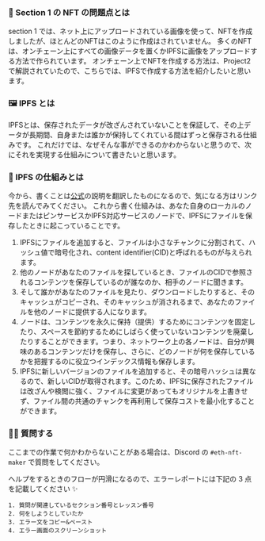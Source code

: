 ### 👀 Section 1 の NFT の問題点とは
section 1 では、ネット上にアップロードされている画像を使って、NFTを作成しましたが、ほとんどのNFTはこのように作成はされていません。
多くのNFTは、オンチェーン上にすべての画像データを置くかIPFSに画像をアップロードする方法で作られています。
オンチェーン上でNFTを作成する方法は、Project2で解説されていたので、こちらでは、IPFSで作成する方法を紹介したいと思います。

### 🖼 IPFS とは

IPFSとは、保存されたデータが改ざんされていないことを保証して、その上データが長期間、自身または誰かが保持してくれている間はずっと保存される仕組みです。
これだけでは、なぜそんな事ができるのかわからないと思うので、次にそれを実現する仕組みについて書きたいと思います。


### 🎨 IPFS の仕組みとは
今から、書くことは[公式](https://ipfs.io/#how)の説明を翻訳したものになるので、気になる方はリンク先を読んでみてください。
これから書く仕組みは、あなた自身のローカルのノードまたはピンサービスかIPFS対応サービスのノードで、IPFSにファイルを保存したときに起こっていることです。
1. IPFSにファイルを追加すると、ファイルは小さなチャンクに分割されて、ハッシュ値で暗号化され、content identifier(CID)と呼ばれるものが与えられます。
2. 他のノードがあなたのファイルを探しているとき、ファイルのCIDで参照されるコンテンツを保存しているのが誰なのか、相手のノードに聞きます。
3. そして誰かがあなたのファイルを見たり、ダウンロードしたりすると、そのキャッシュがコピーされ、そのキャッシュが消されるまで、あなたのファイルを他のノードに提供する人になります。
4. ノードは、コンテンツを永久に保持（提供）するためにコンテンツを固定したり、スペースを節約するためにしばらく使っていないコンテンツを廃棄したりすることができます。つまり、ネットワーク上の各ノードは、自分が興味のあるコンテンツだけを保存し、さらに、どのノードが何を保存しているかを把握するのに役立つインデックス情報も保存します。
5. IPFSに新しいバージョンのファイルを追加すると、その暗号ハッシュは異なるので、新しいCIDが取得されます。このため、IPFSに保存されたファイルは改ざんや検閲に強く、ファイルに変更があってもオリジナルを上書きせず、ファイル間の共通のチャンクを再利用して保存コストを最小化することができます。


### 🙋‍♂️ 質問する

ここまでの作業で何かわからないことがある場合は、Discord の `#eth-nft-maker` で質問をしてください。

ヘルプをするときのフローが円滑になるので、エラーレポートには下記の 3 点を記載してください ✨

```
1. 質問が関連しているセクション番号とレッスン番号
2. 何をしようとしていたか
3. エラー文をコピー&ペースト
4. エラー画面のスクリーンショット
```
